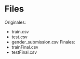 Files
==========
Originales:
- train.csv
- test.csv
- gender_submission.csv
Finales:
- trainFinal.csv
- testFinal.csv
